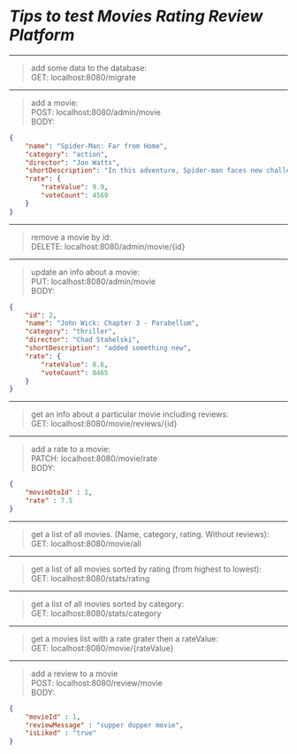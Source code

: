 # _*Tips to test Movies Rating Review Platform*_

***
>add some data to the database:  
GET: localhost:8080/migrate
***
>add a movie:  
POST: localhost:8080/admin/movie  
BODY:
```json
{  
    "name": "Spider-Man: Far from Home",  
    "category": "action",  
    "director": "Jon Watts",  
    "shortDescription": "In this adventure, Spider-man faces new challenges after Avengers: Endgame.",  
    "rate": {  
        "rateValue": 9.9,  
        "voteCount": 4569  
    }  
}  
```
***
>remove a movie by id:  
DELETE: localhost:8080/admin/movie/{id}
***
>update an info about a movie:  
PUT: localhost:8080/admin/movie  
BODY:
```json
{  
    "id": 2,  
    "name": "John Wick: Chapter 3 - Parabellum",  
    "category": "thriller",  
    "director": "Chad Stahelski",  
    "shortDescription": "added something new",  
    "rate": {  
        "rateValue": 8.6,  
        "voteCount": 8465  
    }  
}  
```
***
>get an info about a particular movie including reviews:  
GET: localhost:8080/movie/reviews/{id}
***
>add a rate to a movie:  
PATCH: localhost:8080/movie/rate  
BODY:
```json
{    
    "movieDtoId" : 1,    
    "rate" : 7.5    
}   
```
***
>get a list of all movies. (Name, category, rating. Without reviews):  
GET: localhost:8080/movie/all
***
>get a list of all movies sorted by rating (from highest to lowest):  
GET: localhost:8080/stats/rating
***
>get a list of all movies sorted by category:  
GET: localhost:8080/stats/category
***
>get a movies list with a rate grater then a rateValue:  
GET: localhost:8080/movie/{rateValue}
***
>add a review to a movie  
POST: localhost:8080/review/movie    
BODY:
```json
{
    "movieId" : 1,
    "reviewMessage" : "supper dupper movie",
    "isLiked" : "true"
}
```



